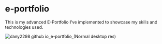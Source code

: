 # e-portfolio
This is my advanced E-Portfolio I've implemented to showcase my skills and technologies used. 


![dany2298 github io_e-portfolio_(Normal desktop res)](https://user-images.githubusercontent.com/61568687/233851221-160182d8-85c9-416e-ac25-a90179f4d901.png)
